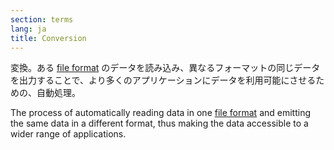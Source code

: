 ```yaml
---
section: terms
lang: ja
title: Conversion
---
```


変換。ある [file format](/glossary/ja/terms/file-format/) のデータを読み込み、異なるフォーマットの同じデータを出力することで、より多くのアプリケーションにデータを利用可能にさせるための、自動処理。

The process of automatically reading data in one [file format](/glossary/en/terms/file-format/) and emitting the same data in a different format, thus making the data accessible to a wider range of applications.
